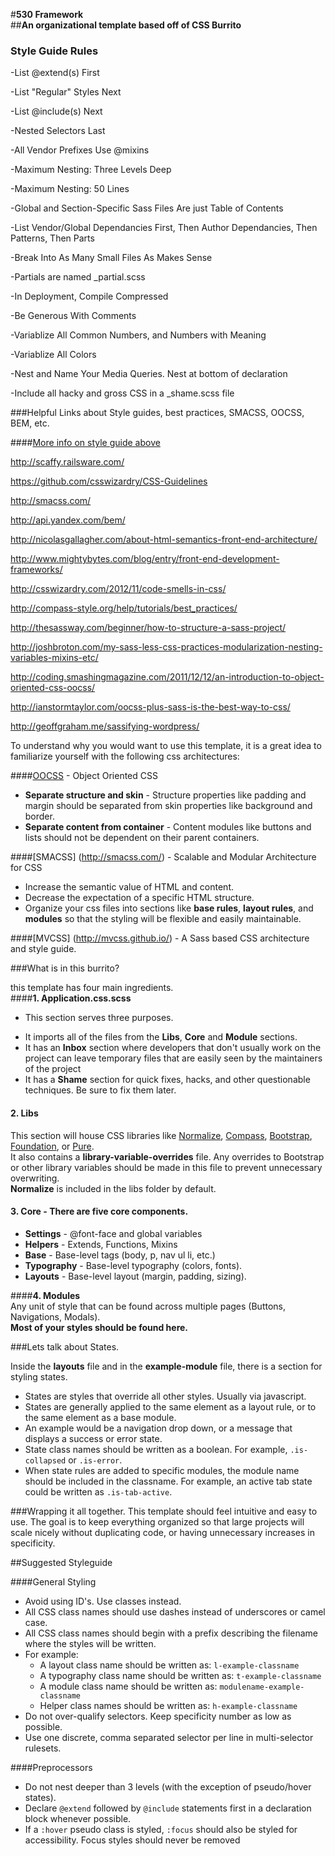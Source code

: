 #**530 Framework**  
##**An organizational template based off of CSS Burrito**

### Style Guide Rules

-List @extend(s) First

-List "Regular" Styles Next

-List @include(s) Next

-Nested Selectors Last

-All Vendor Prefixes Use @mixins

-Maximum Nesting: Three Levels Deep

-Maximum Nesting: 50 Lines

-Global and Section-Specific Sass Files Are just Table of Contents

-List Vendor/Global Dependancies First, Then Author Dependancies, Then Patterns, Then Parts

-Break Into As Many Small Files As Makes Sense

-Partials are named _partial.scss

-In Deployment, Compile Compressed

-Be Generous With Comments

-Variablize All Common Numbers, and Numbers with Meaning

-Variablize All Colors

-Nest and Name Your Media Queries. Nest at bottom of declaration

-Include all hacky and gross CSS in a _shame.scss file

###Helpful Links about Style guides, best practices, SMACSS, OOCSS, BEM, etc.

####[More info on style guide above](http://css-tricks.com/sass-style-guide/)

http://scaffy.railsware.com/

https://github.com/csswizardry/CSS-Guidelines

http://smacss.com/

http://api.yandex.com/bem/

http://nicolasgallagher.com/about-html-semantics-front-end-architecture/

http://www.mightybytes.com/blog/entry/front-end-development-frameworks/

http://csswizardry.com/2012/11/code-smells-in-css/

http://compass-style.org/help/tutorials/best_practices/

http://thesassway.com/beginner/how-to-structure-a-sass-project/

http://joshbroton.com/my-sass-less-css-practices-modularization-nesting-variables-mixins-etc/

http://coding.smashingmagazine.com/2011/12/12/an-introduction-to-object-oriented-css-oocss/

http://ianstormtaylor.com/oocss-plus-sass-is-the-best-way-to-css/

http://geoffgraham.me/sassifying-wordpress/


To understand why you would want to use this template, it is a great idea to familiarize yourself with the following css architectures:  

####[OOCSS](http://oocss.org/) - Object Oriented CSS

* **Separate structure and skin** - Structure properties like padding and margin should be separated from skin properties like background and border.
* **Separate content from container** - Content modules like buttons and lists should not be dependent on their parent containers.  

####[SMACSS] (http://smacss.com/) - Scalable and Modular Architecture for CSS

* Increase the semantic value of HTML and content.
* Decrease the expectation of a specific HTML structure. 
* Organize your css files into sections like **base rules**, **layout rules**, and **modules** so that the styling will be flexible and easily maintainable.

####[MVCSS] (http://mvcss.github.io/) - A Sass based CSS architecture and style guide.  

###What is in this burrito?

this template has four main ingredients.  
####**1.  Application.css.scss**
- This section serves three purposes.  
* It imports all of the files from the **Libs**, **Core** and **Module** sections.  
* It has an **Inbox** section where developers that don't usually work on the project can leave temporary files that are easily seen by the maintainers of the project
* It has a **Shame** section for quick fixes, hacks, and other questionable techniques.  Be sure to fix them later.

#### **2.  Libs**
This section will house CSS libraries like [Normalize](http://necolas.github.io/normalize.css/), [Compass](http://compass-style.org/), [Bootstrap](http://getbootstrap.com/), [Foundation](http://foundation.zurb.com/), or [Pure](http://purecss.io/).  
It also contains a **library-variable-overrides** file.  Any overrides to Bootstrap or other library variables should be made in this file to prevent unnecessary overwriting.  
**Normalize** is included in the libs folder by default.
  
#### **3.  Core** -  There are five core components.
* **Settings** - @font-face and global variables
* **Helpers** - Extends, Functions, Mixins
* **Base** - Base-level tags (body, p, nav ul li, etc.)
* **Typography** - Base-level typography (colors, fonts).
* **Layouts** - Base-level layout (margin, padding, sizing).  

####**4.  Modules**  
Any unit of style that can be found across multiple pages (Buttons, Navigations, Modals).  
**Most of your styles should be found here.**

###Lets talk about States.

Inside the **layouts** file and in the **example-module** file, there is a section for styling states.

* States are styles that override all other styles.  Usually via javascript.  
* States are generally applied to the same element as a layout rule, or to the same element as a base module.
* An example would be a navigation drop down, or a message that displays a success or error state. 
* State class names should be written as a boolean.  For example, ```.is-collapsed``` or ```.is-error```.
* When state rules are added to specific modules, the module name should be included in the classname.  For example, an active tab state could be written as ```.is-tab-active```.

###Wrapping it all together.
This template should feel intuitive and easy to use.  The goal is to keep everything organized so that large projects will scale nicely without duplicating code, or having unnecessary increases in specificity.

<!-- ##Setup
To make adding new modules easy, css-burrito has a shell script that will add new modules for you.

**To use this feature:**  

Open up the command line, and navigate to the project root.  

``` cd ~/Desktop/css-burrito-master```

Then run the following command   

``` ./setup.sh```  

This will only need to be done once.  

After that,  navigate to the modules folder in any project that has a ```burrito.sh``` file.  

```cd path/to/project/stylesheets/modules```

From here, in the command line, you can type  

```burrito example-module ```

This will create a file with some default comments, in this case named ```_example-module.scss``` and import it into the main ```_modules.scss``` file for you.  
 -->
##Suggested Styleguide

####General Styling  
* Avoid using ID's.  Use classes instead.
* All CSS class names should use dashes instead of underscores or camel case.
* All CSS class names should begin with a prefix describing the filename where the styles will be written.
* For example:
    * A layout class name should be written as: ```l-example-classname```
    * A typography class name should be written as: ```t-example-classname```
    * A module class name should be written as: ```modulename-example-classname```
    * Helper class names should be written as: ```h-example-classname```
* Do not over-qualify selectors.  Keep specificity number as low as possible.
* Use one discrete, comma separated selector per line in multi-selector rulesets.

####Preprocessors 
* Do not nest deeper than 3 levels (with the exception of pseudo/hover states).
* Declare ```@extend``` followed by ```@include``` statements first in a declaration block whenever possible.
* If a ```:hover``` pseudo class is styled, ```:focus``` should also be styled for accessibility. Focus styles should never be removed
